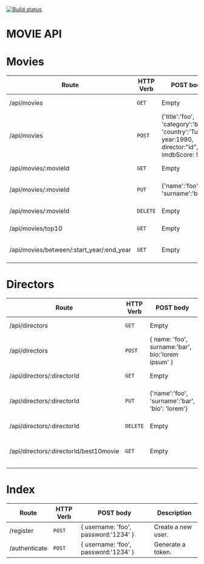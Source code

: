 [![Build status](https://api.travis-ci.org/ryuz4k1/movie-api.svg)](https://travis-ci.org/ryuz4k1/movie-api)
# MOVIE API

# Movies

| Route | HTTP Verb	 | POST body	 | Description	 |
| --- | --- | --- | --- |
| /api/movies | `GET` | Empty | List all movies. |
| /api/movies | `POST` | {'title':'foo', 'category':'bar', 'country':'Turkey', year:1990, director:"id", imdbScore: 9.7 } | Create a new movie. |
| /api/movies/:movieId | `GET` | Empty | Get a movie. |
| /api/movies/:movieId | `PUT` | {'name':'foo', 'surname':'bar'} | Update a movie with new info. |
| /api/movies/:movieId | `DELETE` | Empty | Delete a movie. |
| /api/movies/top10 | `GET` | Empty | Get the top 10 movies. |
| /api/movies/between/:start_year/:end_year | `GET` | Empty | Movies between two dates. |

# Directors

| Route | HTTP Verb	 | POST body	 | Description	 |
| --- | --- | --- | --- |
| /api/directors | `GET` | Empty | List all directors. |
| /api/directors | `POST` | { name: 'foo', surname:'bar', bio:'lorem ipsum' } | Create a new director. |
| /api/directors/:directorId | `GET` | Empty | Get a director. |
| /api/directors/:directorId | `PUT` | {'name':'foo', 'surname':'bar', 'bio': 'lorem'} | Update a director with new info. |
| /api/directors/:directorId | `DELETE` | Empty | Delete a director. |
| /api/directors/:directorId/best10movie | `GET` | Empty | The director's top 10 films. |

# Index

| Route | HTTP Verb	 | POST body	 | Description	 |
| --- | --- | --- | --- |
| /register | `POST` | { username: 'foo', password:'1234' } | Create a new user. |
| /authenticate | `POST` | { username: 'foo', password:'1234' } | Generate a token. |
